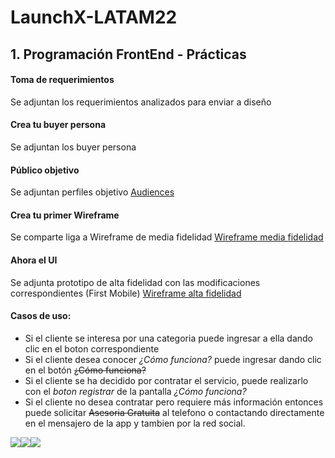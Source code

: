 # LaunchX-LATAM22
## 1. Programación FrontEnd - Prácticas
#### Toma de requerimientos
Se adjuntan los requerimientos analizados para enviar a diseño
#### Crea tu buyer persona
Se adjuntan los buyer persona
#### Público objetivo
Se adjuntan perfiles objetivo 
[Audiences](http://miro.com/app/board/uXjVPLiPems=/?share_link_id=853706416011 "Audiences")
#### Crea tu  primer Wireframe
Se comparte liga a Wireframe de media fidelidad
[Wireframe media fidelidad](http://miro.com/app/board/uXjVPKdIvo0=/?share_link_id=459291395180 "Wireframe media fidelidad")
#### Ahora el UI
Se adjunta prototipo de alta fidelidad con las modificaciones correspondientes (First Mobile)
[Wireframe alta fidelidad](http://miro.com/app/board/uXjVPMTAGXo=/?share_link_id=973296332455 "Wireframe alta fidelidad")
#### Casos de uso:
- Si el cliente se interesa por una categoria puede ingresar a ella dando clic en el boton correspondiente
- Si el cliente desea conocer *¿Cómo funciona?* puede ingresar dando clic en el botón ~~¿Cómo funciona?~~
- Si el cliente se ha decidido por contratar el servicio, puede realizarlo con el *boton registrar* de la pantalla *¿Cómo funciona?*
- Si el cliente no desea contratar pero requiere más información entonces puede solicitar ~~Asesoria Gratuita~~ al telefono o contactando directamente en el mensajero de la app y tambien por la red social.

![](https://img.shields.io/github/followers/GonzaloAqui?style=social)![](https://img.shields.io/github/stars/GonzaloAqui/LaunchX-LATAM22?style=social)![](https://img.shields.io/github/watchers/GonzaloAqui/LaunchX-LATAM22?style=social)
